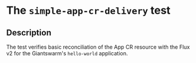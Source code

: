 # The `simple-app-cr-delivery` test

## Description

The test verifies basic reconciliation of the App CR resource with the Flux v2 for the Giantswarm's `hello-world` application.
